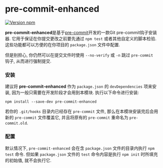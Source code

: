 # pre-commit-enhanced

[![Version npm][version]](http://browsenpm.org/package/pre-commit-enhanced)

[version]: https://img.shields.io/npm/v/pre-commit-enhanced.svg?style=flat-square

**pre-commit-enhanced**是基于[pre-commit](https://github.com/observing/pre-commit)开发的一款Git pre-commit钩子安装器. 它用于保证在你提交更改之前要先通过 `npm test` 或者其他自定义的脚本检验. 这些功能都可以方便的在你项目的 `package.json` 文件中配置.

但是别担心, 你仍然可以在提交文件时使用 `--no-verify` 或 `-n` 跳过 `pre-commit` 钩子, 从而进行强制提交.

### 安装

建议将 **pre-commit-enhanced** 作为 `package.json` 的 `devDependencies` 项来安装, 因为一般只需要在开发阶段才会用到本模块. 执行以下命令进行安装:

```
npm install --save-dev pre-commit-enhanced
```

若你的 `.git/hooks` 目录内已经存在 `pre-commit` 文件, 那么在本模块安装完后会用新的 `pre-commit` 文件覆盖它, 并且将原有的 `pre-commit` 重命名为 `pre-commit.old`.

### 配置

默认情况下, `pre-commit-enhanced` 会在含 `package.json` 文件的目录内执行 `npm test` 命令. 但如果 `package.json` 文件的 `test` 命令内容是执行 `npm init` 时所填充的初始值, 就不会执行它.


